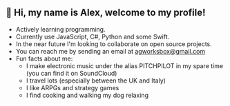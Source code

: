 ## 👋 Hi, my name is Alex, welcome to my profile! <br/>
- Actively learning programming. <br/>
- Currently use JavaScript, C#, Python and some Swift. <br/>
- In the near future I'm looking to collaborate on open source projects. <br/>
- You can reach me by sending an email at agworksbox@gmail.com <br/>
- Fun facts about me:
  * I make electronic music under the alias PITCHPILOT in my spare time (you can find it on SoundCloud)
  * I travel lots (especially between the UK and Italy)
  * I like ARPGs and strategy games
  * I find cooking and walking my dog relaxing <br/>

<!---
agworkgit/agworkgit is a ✨ special ✨ repository because its `README.md` (this file) appears on your GitHub profile.
You can click the Preview link to take a look at your changes.
--->
